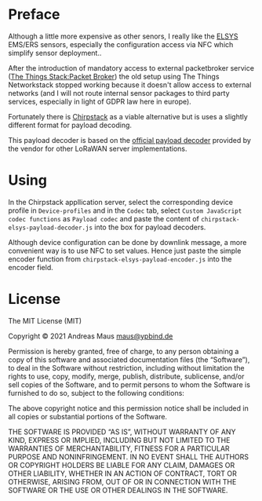 # Preface
Although a little more expensive as other senors, I really like the [ELSYS](https://www.elsys.se/en/) EMS/ERS sensors, especially the configuration access via NFC which simplify sensor deployment..

After the introduction of mandatory access to external packetbroker service ([The Things Stack:Packet Broker](https://www.thethingsindustries.com/docs/getting-started/packet-broker/))
the old setup using The Things Networkstack stopped working because it doesn't allow access to external networks (and I will not route internal sensor packages to third party services, especially
in light of GDPR law here in europe).

Fortunately there is [Chirpstack](https://chirpstack.io) as a viable alternative but is uses a slightly different format for payload decoding.

This payload decoder is based on the [official payload decoder](https://www.elsys.se/en/elsys-payload/) provided by the vendor for other LoRaWAN server implementations.

# Using
In the Chirpstack appllication server, select the corresponding device profile in `Device-profiles` and in the `Codec` tab, select `Custom JavaScript codec functions` as `Payload codec`
and paste the content of `chirpstack-elsys-payload-decoder.js` into the box for payload decoders.

Although device configuration can be done by downlink message, a more convenient way is to use NFC to set values. Hence just paste the simple encoder function from `chirpstack-elsys-payload-encoder.js` into the encoder field.

# License
The MIT License (MIT)

Copyright © 2021 Andreas Maus <maus@ypbind.de>

Permission is hereby granted, free of charge, to any person obtaining a copy of this
software and associated documentation files (the “Software”), to deal in the Software
without restriction, including without limitation the rights to use, copy, modify, merge,
publish, distribute, sublicense, and/or sell copies of the Software, and to permit persons
to whom the Software is furnished to do so, subject to the following conditions:

The above copyright notice and this permission notice shall be included in all copies or
substantial portions of the Software.

THE SOFTWARE IS PROVIDED “AS IS”, WITHOUT WARRANTY OF ANY KIND, EXPRESS OR IMPLIED,
INCLUDING BUT NOT LIMITED TO THE WARRANTIES OF MERCHANTABILITY, FITNESS FOR A PARTICULAR
PURPOSE AND NONINFRINGEMENT. IN NO EVENT SHALL THE AUTHORS OR COPYRIGHT HOLDERS BE LIABLE
FOR ANY CLAIM, DAMAGES OR OTHER LIABILITY, WHETHER IN AN ACTION OF CONTRACT, TORT OR OTHERWISE,
ARISING FROM, OUT OF OR IN CONNECTION WITH THE SOFTWARE OR THE USE OR OTHER DEALINGS IN THE SOFTWARE.

